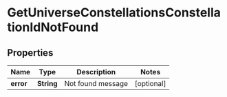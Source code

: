 
# GetUniverseConstellationsConstellationIdNotFound

## Properties
Name | Type | Description | Notes
------------ | ------------- | ------------- | -------------
**error** | **String** | Not found message |  [optional]



